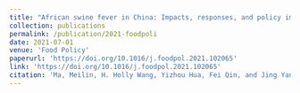 ```yaml
---
title: "African swine fever in China: Impacts, responses, and policy implications"
collection: publications
permalink: /publication/2021-foodpoli
date: 2021-07-01
venue: 'Food Policy'
paperurl: 'https://doi.org/10.1016/j.foodpol.2021.102065'
link: 'https://doi.org/10.1016/j.foodpol.2021.102065'
citation: 'Ma, Meilin, H. Holly Wang, Yizhou Hua, Fei Qin, and Jing Yang. 2021. &quot;African Swine Fever in China: Impacts, Responses, and Policy Implications.&quot; <i>Food Policy</i> 102: 102065.'
---
```

   
